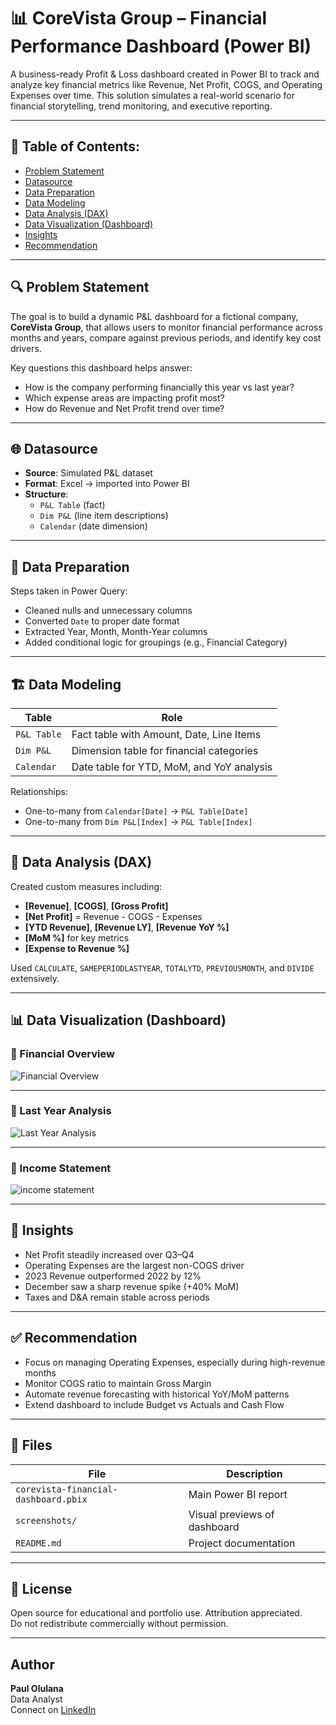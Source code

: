 # 📊 CoreVista Group – Financial Performance Dashboard (Power BI)

A business-ready Profit & Loss dashboard created in Power BI to track and analyze key financial metrics like Revenue, Net Profit, COGS, and Operating Expenses over time. This solution simulates a real-world scenario for financial storytelling, trend monitoring, and executive reporting.

---

## 📌 Table of Contents:

- [Problem Statement](#problem-statement)
- [Datasource](#datasource)
- [Data Preparation](#data-preparation)
- [Data Modeling](#data-modeling)
- [Data Analysis (DAX)](#data-analysis-dax)
- [Data Visualization (Dashboard)](#data-visualization-dashboard)
- [Insights](#insights)
- [Recommendation](#recommendation)

---

## 🔍 Problem Statement

The goal is to build a dynamic P&L dashboard for a fictional company, **CoreVista Group**, that allows users to monitor financial performance across months and years, compare against previous periods, and identify key cost drivers.

Key questions this dashboard helps answer:
- How is the company performing financially this year vs last year?
- Which expense areas are impacting profit most?
- How do Revenue and Net Profit trend over time?

---

## 🌐 Datasource

- **Source**: Simulated P&L dataset  
- **Format**: Excel → imported into Power BI  
- **Structure**:
  - `P&L Table` (fact)
  - `Dim P&L` (line item descriptions)
  - `Calendar` (date dimension)

---

## 🧹 Data Preparation

Steps taken in Power Query:
- Cleaned nulls and unnecessary columns
- Converted `Date` to proper date format
- Extracted Year, Month, Month-Year columns
- Added conditional logic for groupings (e.g., Financial Category)

---

## 🏗️ Data Modeling

| Table        | Role                 |
|--------------|----------------------|
| `P&L Table`  | Fact table with Amount, Date, Line Items |
| `Dim P&L`    | Dimension table for financial categories |
| `Calendar`   | Date table for YTD, MoM, and YoY analysis |

Relationships:
- One-to-many from `Calendar[Date]` → `P&L Table[Date]`
- One-to-many from `Dim P&L[Index]` → `P&L Table[Index]`

---

## 🧠 Data Analysis (DAX)

Created custom measures including:
- **[Revenue]**, **[COGS]**, **[Gross Profit]**
- **[Net Profit]** = Revenue - COGS - Expenses
- **[YTD Revenue]**, **[Revenue LY]**, **[Revenue YoY %]**
- **[MoM %]** for key metrics
- **[Expense to Revenue %]**

Used `CALCULATE`, `SAMEPERIODLASTYEAR`, `TOTALYTD`, `PREVIOUSMONTH`, and `DIVIDE` extensively.

---

## 📊 Data Visualization (Dashboard)

### 📘 Financial Overview

![Financial Overview](https://github.com/user-attachments/assets/89249d9b-ce46-46cc-bb1b-bf3365c80665)

---

### 📘 Last Year Analysis

![Last Year Analysis](https://github.com/user-attachments/assets/f81a89ba-cc4b-4f27-88dc-d867d5eed354)

---

### 📘 Income Statement

![income statement](https://github.com/user-attachments/assets/a92d0dd7-a996-47a3-ade9-0bafe5504312)

---

## 🔎 Insights

- Net Profit steadily increased over Q3–Q4
- Operating Expenses are the largest non-COGS driver
- 2023 Revenue outperformed 2022 by 12%
- December saw a sharp revenue spike (+40% MoM)
- Taxes and D&A remain stable across periods

---

## ✅ Recommendation

- Focus on managing Operating Expenses, especially during high-revenue months
- Monitor COGS ratio to maintain Gross Margin
- Automate revenue forecasting with historical YoY/MoM patterns
- Extend dashboard to include Budget vs Actuals and Cash Flow

---

## 📁 Files

| File                                    | Description                      |
|-----------------------------------------|----------------------------------|
| `corevista-financial-dashboard.pbix`    | Main Power BI report             |
| `screenshots/`                          | Visual previews of dashboard     |
| `README.md`                             | Project documentation            |

---

## 📌 License

Open source for educational and portfolio use. Attribution appreciated.  
Do not redistribute commercially without permission.

---

##  Author

**Paul Olulana**  
Data Analyst  
Connect on [LinkedIn](https://www.linkedin.com/in/oluwafemi-paul-3a7272265/)
